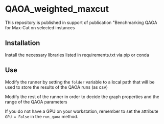 # QAOA_weighted_maxcut

This repository is published in support of publication "Benchmarking QAOA for Max-Cut on selected instances

## Installation

Install the necessary libraries listed in requirements.txt via pip or conda

## Use

Modify the runner by setting the `folder` variable to a local path that will be used to store the results of the QAOA runs (as  csv)

Modify the rest of the runner in order to decide the graph properties and the range of the QAOA parameters

If you do not have a GPU on your workstation, remember to set the attribute `GPU = False` in the `run_qaoa` method.
